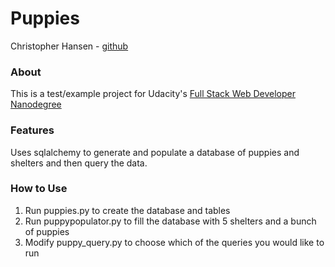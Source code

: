 # Puppies
Christopher Hansen - [github](https://github.com/chansenaz)

### About
This is a test/example project for Udacity's [Full Stack Web Developer Nanodegree](https://www.udacity.com/course/full-stack-web-developer-nanodegree--nd004)

### Features
Uses sqlalchemy to generate and populate a database of puppies and shelters and then query the data.

### How to Use
1. Run puppies.py to create the database and tables
2. Run puppypopulator.py to fill the database with 5 shelters and a bunch of puppies
3. Modify puppy_query.py to choose which of the queries you would like to run